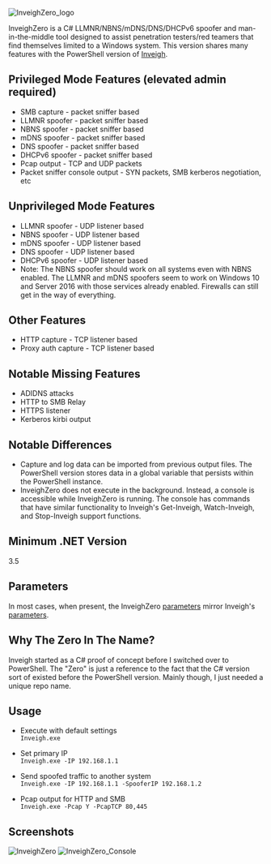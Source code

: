 ![InveighZero_logo](https://user-images.githubusercontent.com/5897462/62184518-7ab31380-b32c-11e9-9470-b3f482bd4577.png)

InveighZero is a C# LLMNR/NBNS/mDNS/DNS/DHCPv6 spoofer and man-in-the-middle tool designed to assist penetration testers/red teamers that find themselves limited to a Windows system. This version shares many features with the PowerShell version of [Inveigh](https://github.com/Kevin-Robertson/Inveigh).         

## Privileged Mode Features (elevated admin required)  
* SMB capture - packet sniffer based  
* LLMNR spoofer - packet sniffer based  
* NBNS spoofer - packet sniffer based  
* mDNS spoofer - packet sniffer based  
* DNS spoofer - packet sniffer based  
* DHCPv6 spoofer - packet sniffer based  
* Pcap output - TCP and UDP packets  
* Packet sniffer console output - SYN packets, SMB kerberos negotiation, etc  

## Unprivileged Mode Features
* LLMNR spoofer - UDP listener based  
* NBNS spoofer - UDP listener based  
* mDNS spoofer - UDP listener based  
* DNS spoofer - UDP listener based  
* DHCPv6 spoofer - UDP listener based  
* Note: The NBNS spoofer should work on all systems even with NBNS enabled. The LLMNR and mDNS spoofers seem to work on Windows 10 and Server 2016 with those services already enabled. Firewalls can still get in the way of everything.    

## Other Features  
* HTTP capture - TCP listener based  
* Proxy auth capture - TCP listener based  

## Notable Missing Features   
* ADIDNS attacks  
* HTTP to SMB Relay  
* HTTPS listener  
* Kerberos kirbi output  

## Notable Differences   
* Capture and log data can be imported from previous output files. The PowerShell version stores data in a global variable that persists within the PowerShell instance.  
* InveighZero does not execute in the background. Instead, a console is accessible while InveighZero is running. The console has commands that have similar functionality to Inveigh's Get-Inveigh, Watch-Inveigh, and Stop-Inveigh support functions.  

## Minimum .NET Version
3.5  

## Parameters  
In most cases, when present, the InveighZero [parameters](https://github.com/Kevin-Robertson/InveighZero/wiki/Parameters) mirror Inveigh's [parameters](https://github.com/Kevin-Robertson/Inveigh/wiki/Parameters).    

## Why The Zero In The Name?  
Inveigh started as a C# proof of concept before I switched over to PowerShell. The "Zero" is just a reference to the fact that the C# version sort of existed before the PowerShell version. Mainly though, I just needed a unique repo name.       

## Usage

* Execute with default settings  
`Inveigh.exe`

* Set primary IP   
`Inveigh.exe -IP 192.168.1.1`

* Send spoofed traffic to another system   
`Inveigh.exe -IP 192.168.1.1 -SpooferIP 192.168.1.2`

* Pcap output for HTTP and SMB   
`Inveigh.exe -Pcap Y -PcapTCP 80,445`

## Screenshots  
![InveighZero](https://user-images.githubusercontent.com/5897462/62214923-fc7a5f80-b373-11e9-968e-827da67df654.PNG)
![InveighZero_Console](https://user-images.githubusercontent.com/5897462/62178860-80066300-b318-11e9-9799-90428c08d087.PNG)
